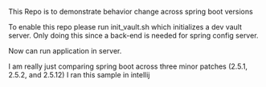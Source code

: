 This Repo is to demonstrate behavior change across spring boot versions

To enable this repo please run init_vault.sh which initializes a dev vault server.
Only doing this since a back-end is needed for spring config server.

Now can run application in server.

I am really just comparing spring boot across three minor patches (2.5.1, 2.5.2, and 2.5.12)
I ran this sample in intellij
